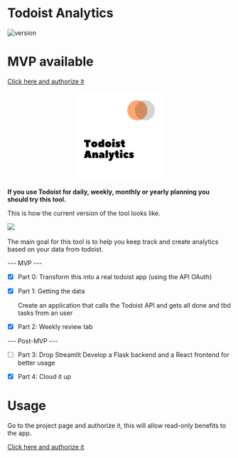 # Todoist Analytics

![version](https://img.shields.io/badge/version-0.0.1-brightgreen)

# MVP available
[Click here and authorize it](https://todoistanalytics.streamlit.app/)

<p align=center>
<img src='assets/images/analytics_logo.png' width=200>
</p>
<b>
If you use Todoist for daily, weekly, monthly or yearly planning you should try this tool.
</b>

This is how the current version of the tool looks like.

<img src='assets/images/demo.gif'>


The main goal for this tool is to help you keep track and create analytics based on your data from todoist.


--- MVP ---
- [x] Part 0: Transform this into a real todoist app (using the API OAuth)

- [x] Part 1: Getting the data
  
  Create an application that calls the Todoist API and gets all done and tbd tasks from an user
- [x] Part 2: Weekly review tab

--- Post-MVP ---
- [ ] Part 3: Drop Streamlit
Develop a Flask backend and a React frontend for better usage

- [x] Part 4: Cloud it up



# Usage

Go to the project page and authorize it, this will allow read-only benefits to the app.

[Click here and authorize it](https://todoist-analytics-mvp.herokuapp.com/)
